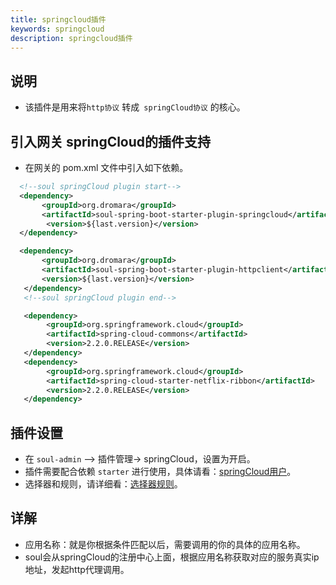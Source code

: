 ```yaml
---
title: springcloud插件
keywords: springcloud
description: springcloud插件
---
```


## 说明

* 该插件是用来将`http协议` 转成` springCloud协议` 的核心。

## 引入网关 springCloud的插件支持

* 在网关的 pom.xml 文件中引入如下依赖。

```xml
  <!--soul springCloud plugin start-->
  <dependency>
       <groupId>org.dromara</groupId>
       <artifactId>soul-spring-boot-starter-plugin-springcloud</artifactId>
        <version>${last.version}</version>
  </dependency>

  <dependency>
       <groupId>org.dromara</groupId>
       <artifactId>soul-spring-boot-starter-plugin-httpclient</artifactId>
       <version>${last.version}</version>
   </dependency>
   <!--soul springCloud plugin end-->

   <dependency>
        <groupId>org.springframework.cloud</groupId>
        <artifactId>spring-cloud-commons</artifactId>
        <version>2.2.0.RELEASE</version>
   </dependency>
   <dependency>
        <groupId>org.springframework.cloud</groupId>
        <artifactId>spring-cloud-starter-netflix-ribbon</artifactId>
        <version>2.2.0.RELEASE</version>
   </dependency>
```

## 插件设置

* 在 `soul-admin` --> 插件管理-> springCloud，设置为开启。
* 插件需要配合依赖 `starter` 进行使用，具体请看：[springCloud用户](../spring-cloud-proxy)。
* 选择器和规则，请详细看：[选择器规则](../selector-and-rule)。

## 详解

* 应用名称：就是你根据条件匹配以后，需要调用的你的具体的应用名称。
* soul会从springCloud的注册中心上面，根据应用名称获取对应的服务真实ip地址，发起http代理调用。

